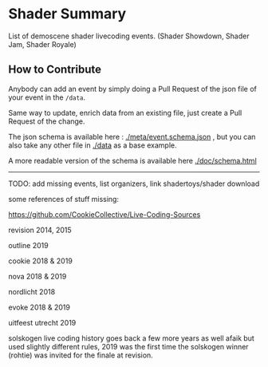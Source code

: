 # Shader Summary

List of demoscene shader livecoding events. (Shader Showdown, Shader Jam, Shader Royale)

## How to Contribute

Anybody can add an event by simply doing a Pull Request of the json file of your event in the `/data`.

Same way to update, enrich data from an existing file, just create a Pull Request of the change.

The json schema is available here : [./meta/event.schema.json](./meta/event.schema.json) , but you can also take any other file in [./data](./data) as a base example.

A more readable version of the schema is available here [./doc/schema.html](./doc/schema.html)

---

TODO: add missing events, list organizers, link shadertoys/shader download

some references of stuff missing: 

https://github.com/CookieCollective/Live-Coding-Sources

revision 2014, 2015

outline 2019

cookie 2018 & 2019

nova 2018 & 2019

nordlicht 2018

evoke 2018 & 2019

uitfeest utrecht 2019

solskogen live coding history goes back a few more years as well afaik but used slightly different rules, 2019 was the first time the solskogen winner (rohtie) was invited for the finale at revision.
